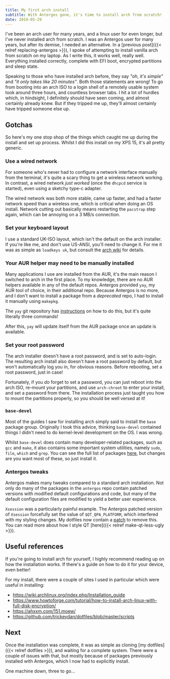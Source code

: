 ```yaml
---
title: My first arch install
subtitle: With Antergos gone, it's time to install arch from scratch!
date: 2019-05-29
---
```


I've been an arch user for many years, and a linux user for even longer, but I've never installed arch from scratch. I was an Antergos user for many years, but after its demise, I needed an alternative. In a [previous post]({{< relref replacing-antergos >}}), I spoke of attempting to install vanilla arch from scratch on my laptop. As I write this, it works well, really well. Everything installed correctly, complete with EFI boot, encrypted partitions and sleep state.

Speaking to those who have installed arch before, they say _"oh, it's simple"_ and _"it only takes like 20 minutes"_. Both those statements are wrong! To go from booting into an arch ISO to a login shell of a remotely usable system took around three hours, and countless browser tabs. I hit a lot of hurdles which, in hindsight, I definitely should have seen coming, and almost certainly already knew. But if they tripped me up, they'll almost certainly have tripped someone else up.

## Gotchas

So here's my one stop shop of the things which caught me up during the install and set up process. Whilst I did this install on my XPS 15, it's all pretty generic.

### Use a wired network

For someone who's never had to configure a network interface manually from the terminal, it's quite a scary thing to get a wireless network working. In contrast, a wired network _just worked_ (once the `dhcpcd` service is started), even using a sketchy type-c adapter.

The wired network was both more stable, came up faster, and had a faster network speed than a wireless one, which is critical when doing an OS install. Network cutting out basically means restarting the `pacstrap` step again, which can be annoying on a 3 MB/s connection.

### Set your keyboard layout

I use a standard UK-ISO layout, which isn't the default on the arch installer. If you're like me, and don't use US-ANSI, you'll need to change it. For me it was as simple as `loadkeys uk`, but consult the [arch wiki](https://wiki.archlinux.org/index.php/Linux_console/Keyboard_configuration#Loadkeys) for details.


### Your AUR helper may need to be manually installed

Many applications I use are installed from the AUR, it's the main reason I switched to arch in the first place. To my knowledge, there are no AUR helpers available in any of the default repos. Antergos provided `yay`, my AUR tool of choice, in their additional repo. Because Antergos is no more, and I don't want to install a package from a _deprecated_ repo, I had to install it manually using `makepkg`.

The `yay` git repository has [instructions](https://github.com/Jguer/yay#installation) on how to do this, but it's quite literally three commands!

After this, `yay` will update itself from the AUR package once an update is available.

### Set your root password

The arch installer doesn't have a root password, and is set to auto-login. The resulting arch install also doesn't have a root password by default, but won't automatically log you in, for obvious reasons. Before rebooting, set a root password, just in case!

Fortunately, if you *do* forget to set a password, you can just reboot into the arch ISO, re-mount your partitions, and use `arch-chroot` to enter your install, and set a password from there. The installation process just taught you how to mount the partitions properly, so you should be well versed at it!

### `base-devel`

Most of the guides I saw for installing arch simply said to install the `base` package group. Originally I took this advice, thinking `base-devel` contained things I didn't need to do kernel-level development on the OS. I was wrong.

Whilst `base-devel` does contain many developer-related packages, such as `gcc` and `make`, it also contains some important system utilities, namely `sudo`, `file`, `which` and `grep`. You can see the full list of packages [here](https://www.archlinux.org/groups/x86_64/base-devel/), but changes are you want most of these, so just install it.

### Antergos tweaks

Antergos makes many tweaks compared to a standard arch installation. Not only do many of the packages in the `antergos` repo contain patched versions with modified default configurations and code, but many of the default configuration files are modified to yield a better user experience.

`Xsession` was a particularly painful example. The Antergos patched version of `Xsession` forcefully set the value of `$QT_QPA_PLATFORM`, which interfered with my styling changes. My dotfiles now contain a [patch](https://github.com/RealOrangeOne/dotfiles/blob/d8e587acf167733b15467762263cd1b41c9dcd1b/files/xsession.patch) to remove this. You can read more about how I style QT [here]({{< relref make-qt-less-ugly >}}).

## Useful references

If you're going to install arch for yourself, I highly recommend reading up on how the installation works. If there's a guide on how to do it for your device, even better!

For my install, there were a couple of sites I used in particular which were useful in installing:

- https://wiki.archlinux.org/index.php/Installation_guide
- https://www.howtoforge.com/tutorial/how-to-install-arch-linux-with-full-disk-encryption/
- https://ahxxm.com/151.moew/
- https://github.com/trickeydan/dotfiles/blob/master/scripts

## Next

Once the installation was complete, it was as simple as cloning [my dotfiles]({{< relref dotfiles >}}), and waiting for a complete system. There were a couple of issues with that, but mostly because of packages previously installed with Antergos, which I now had to explicitly install.

One machine down, three to go...
